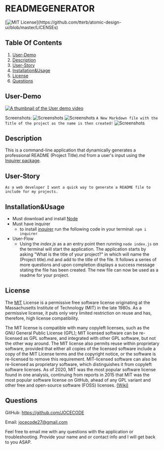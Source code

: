 # READMEGENERATOR

[![MIT License](https://img.shields.io/apm/l/atomic-design-ui.svg?)](https://github.com/tterb/atomic-design-ui/blob/master/LICENSEs)

## Table Of Contents

1. [User-Demo](#User-Demo)
1. [Description](#Description)
1. [User-Story](#User-Story)
1. [Installation&Usage](#Installation&Usage)
1. [License](#License)
1. [Questions](#Questions)

## User-Demo

[![A thumbnail of the User demo video](http://img.youtube.com/vi/iBMBLGy10Ro/0.jpg)](http://www.youtube.com/watch?v=iBMBLGy10Ro "Click to watch User Demo")

Screenshots:
![Screenshots](</screenshots/Screenshots(2).png?raw=true> "Screenshot Of User Demo")
![Screenshots](</screenshots/Screenshots(3).png?raw=true> "Screenshot Of User Demo")
`A New Markdown file with the Title of the project as the name is then created!`
![Screenshots](</screenshots/Screenshots(4).png?raw=true> "Screenshot Of User Demo")

## Description

This is a command-line application that dynamically generates a professional README (Project Title).md from a user's input using the [Inquirer package](https://www.npmjs.com/package/inquirer).

## User-Story

```
As a web developer I want a quick way to generate a README file to include for my projects.
```

## Installation&Usage

- Must download and install [Node](https://nodejs.org/en/download/)
- Must have inquirer
  - to install [inquirer](https://www.npmjs.com/package/inquirer#installation) run the following code in your terminal:
    `npm i inquirer`
- User-Flow
  - Using the _index.js_ as a an entry point then running `node index.js` on the terminal will start the application. The application starts by asking "What is the title of your project?" in which will name the (Project title).md and add to the title of the file. It follows a series of more questions and upon completion displays a success message stating the file has been created. The new file can now be used as a readme for your project.

## License

The [MIT](https://choosealicense.com/licenses/mit/) License is a permissive free software license originating at the Massachusetts Institute of Technology (MIT) in the late 1980s. As a permissive license, it puts only very limited restriction on reuse and has, therefore, high license compatibility.

The MIT license is compatible with many copyleft licenses, such as the GNU General Public License (GPL); MIT licensed software can be re-licensed as GPL software, and integrated with other GPL software, but not the other way around. The MIT license also permits reuse within proprietary software, provided that either all copies of the licensed software include a copy of the MIT License terms and the copyright notice, or the software is re-licensed to remove this requirement. MIT-licensed software can also be re-licensed as proprietary software, which distinguishes it from copyleft software licenses. As of 2020, MIT was the most popular software license found in one analysis, continuing from reports in 2015 that MIT was the most popular software license on GitHub, ahead of any GPL variant and other free and open-source software (FOSS) licenses. [(Wiki)](https://en.wikipedia.org/wiki/MIT_License#:~:text=The%20MIT%20License%20is%20a,%2C%20therefore%2C%20high%20license%20compatibility.)

## Questions

GitHub: https://github.com/JOCECODE

Email: jocecode27@gmail.com

Feel free to email me with any questions with the application or troubleshooting. Provide your name and or contact info and I will get back to you ASAP.
